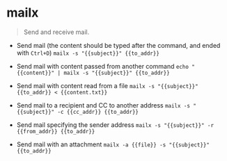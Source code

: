 # mailx
> Send and receive mail.

- Send mail (the content should be typed after the command, and ended with `Ctrl+D`)
`mailx -s "{{subject}}" {{to_addr}}`

- Send mail with content passed from another command
`echo "{{content}}" | mailx -s "{{subject}}" {{to_addr}}`

- Send mail with content read from a file
`mailx -s "{{subject}}" {{to_addr}} < {{content.txt}}`

- Send mail to a recipient and CC to another address
`mailx -s "{{subject}}" -c {{cc_addr}} {{to_addr}}`

- Send mail specifying the sender address
`mailx -s "{{subject}}" -r {{from_addr}} {{to_addr}}`

- Send mail with an attachment
`mailx -a {{file}} -s "{{subject}}" {{to_addr}}`
